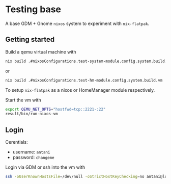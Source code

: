 # Testing base

A base GDM + Gnome `nixos` system to experiment with `nix-flatpak`.

## Getting started
Build a qemu virtual machine with
```bash
nix build .#nixosConfigurations.test-system-module.config.system.build.vm
```

or 
```bash
nix build .#nixosConfigurations.test-hm-module.config.system.build.vm
```

To setup `nix-flatpak` as a nixos or HomeManager module respectively.


Start the vm with
```bash
export QEMU_NET_OPTS="hostfwd=tcp::2221-:22"
result/bin/run-nixos-vm
```

## Login

Cerentials:
 - username: `antani`
 - password: `changeme`

Login via GDM or ssh into the vm with
```bash
ssh -oUserKnownHostsFile=/dev/null -oStrictHostKeyChecking=no antani@localhost -p 2221
```
